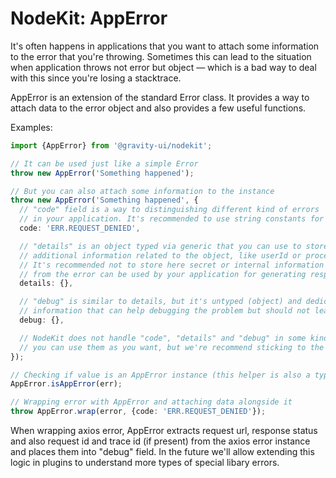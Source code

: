 # NodeKit: AppError

It's often happens in applications that you want to attach some information to the error that you're throwing. Sometimes this can lead to the situation when application throws not error but object — which is a bad way to deal with this since you're losing a stacktrace.

AppError is an extension of the standard Error class. It provides a way to attach data to the error object and also provides a few useful functions.

Examples:

```typescript
import {AppError} from '@gravity-ui/nodekit';

// It can be used just like a simple Error
throw new AppError('Something happened');

// But you can also attach some information to the instance
throw new AppError('Something happened', {
  // "code" field is a way to distinguishing different kind of errors
  // in your application. It's recommended to use string constants for it.
  code: 'ERR.REQUEST_DENIED',

  // "details" is an object typed via generic that you can use to store some
  // additional information related to the object, like userId or processing timings.
  // It's recommended not to store here secret or internal information since "details"
  // from the error can be used by your application for generating response to the user
  details: {},

  // "debug" is similar to details, but it's untyped (object) and dedicated for internal
  // information that can help debugging the problem but should not leak to the user.
  debug: {},

  // NodeKit does not handle "code", "details" and "debug" in some kind of special way by itself,
  // you can use them as you want, but we're recommend sticking to the guideline
});

// Checking if value is an AppError instance (this helper is also a type guard)
AppError.isAppError(err);

// Wrapping error with AppError and attaching data alongside it
throw AppError.wrap(error, {code: 'ERR.REQUEST_DENIED'});
```

When wrapping axios error, AppError extracts request url, response status and also request id and trace id (if present) from the axios error instance and places them into "debug" field. In the future we'll allow extending this logic in plugins to understand more types of special libary errors.
